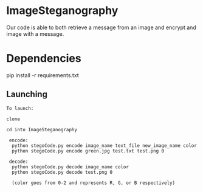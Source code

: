 # ImageSteganography

Our code is able to both retrieve a message from an image and encrypt and image with a message. 

# Dependencies

pip install -r requirements.txt

## Launching
```
To launch:

clone

cd into ImageSteganography

 encode:
  python stegoCode.py encode image_name text_file new_image_name color
  python stegoCode.py encode green.jpg test.txt test.png 0
 
 decode:
  python stegoCode.py decode image_name color
  python stegoCode.py decode test.png 0
  
  (color goes from 0-2 and represents R, G, or B respectively)
```
